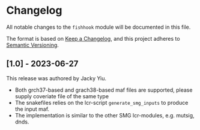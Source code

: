 # Changelog

All notable changes to the `fishhook` module will be documented in this file.

The format is based on [Keep a Changelog](https://keepachangelog.com/en/1.0.0/),
and this project adheres to [Semantic Versioning](https://semver.org/spec/v2.0.0.html).

## [1.0] - 2023-06-27

This release was authored by Jacky Yiu.

<!-- TODO: Explain each important module design decision below. -->

- Both grch37-based and grach38-based  maf files are supported, please supply coveriate file of the same type
- The snakefiles relies on the lcr-script `generate_smg_inputs` to produce the input maf.
- The implementation is similar to the other SMG lcr-modules, e.g. mutsig, dnds.

